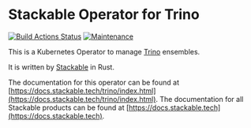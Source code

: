 # Stackable Operator for Trino

[![Build Actions Status](https://ci.stackable.tech/job/trino%2doperator%2dit%2dnightly/badge/icon?subject=Integration%20Tests)](https://ci.stackable.tech/job/trino%2doperator%2dit%2dnightly)
[![Maintenance](https://img.shields.io/badge/Maintained%3F-yes-green.svg)](https://github.com/stackabletech/trino-operator/graphs/commit-activity)

This is a Kubernetes Operator to manage [Trino](https://trino.io/) ensembles.

It is written by [Stackable](https://www.stackable.tech) in Rust.

The documentation for this operator can be found at [https://docs.stackable.tech/trino/index.html](https://docs.stackable.tech/trino/index.html).
The documentation for all Stackable products can be found at [https://docs.stackable.tech](https://docs.stackable.tech).

